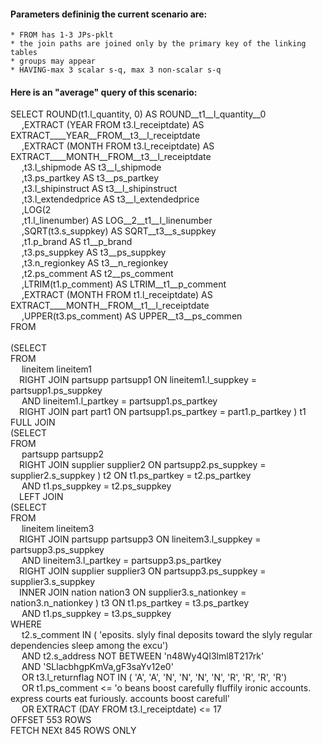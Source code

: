 
#### Parameters defininig the current scenario are:
    * FROM has 1-3 JPs-pklt
    * the join paths are joined only by the primary key of the linking tables
    * groups may appear
    * HAVING-max 3 scalar s-q, max 3 non-scalar s-q

#### Here is an "average" query of this scenario:<br>



  SELECT ROUND(t1.l_quantity, 0) AS ROUND__t1__l_quantity__0<br>&emsp; ,EXTRACT (YEAR FROM t3.l_receiptdate) AS EXTRACT____YEAR__FROM__t3__l_receiptdate<br>&emsp; ,EXTRACT (MONTH FROM t3.l_receiptdate) AS EXTRACT____MONTH__FROM__t3__l_receiptdate<br>&emsp; ,t3.l_shipmode AS t3__l_shipmode<br>&emsp; ,t3.ps_partkey AS t3__ps_partkey<br>&emsp; ,t3.l_shipinstruct AS t3__l_shipinstruct<br>&emsp; ,t3.l_extendedprice AS t3__l_extendedprice<br>&emsp; ,LOG(2<br>&emsp; ,t1.l_linenumber) AS LOG__2__t1__l_linenumber<br>&emsp; ,SQRT(t3.s_suppkey) AS SQRT__t3__s_suppkey<br>&emsp; ,t1.p_brand AS t1__p_brand<br>&emsp; ,t3.ps_suppkey AS t3__ps_suppkey<br>&emsp; ,t3.n_regionkey AS t3__n_regionkey<br>&emsp; ,t2.ps_comment AS t2__ps_comment<br>&emsp; ,LTRIM(t1.p_comment) AS LTRIM__t1__p_comment<br>&emsp; ,EXTRACT (MONTH FROM t1.l_receiptdate) AS EXTRACT____MONTH__FROM__t1__l_receiptdate<br>&emsp; ,UPPER(t3.ps_comment) AS UPPER__t3__ps_commen<br>FROM<br>&emsp;<br>(SELECT <br>FROM<br>&emsp; lineitem lineitem1 <br>&emsp;RIGHT JOIN partsupp partsupp1 ON lineitem1.l_suppkey = partsupp1.ps_suppkey<br>&emsp; AND lineitem1.l_partkey = partsupp1.ps_partkey <br>&emsp;RIGHT JOIN part part1 ON partsupp1.ps_partkey = part1.p_partkey ) t1 FULL JOIN <br>(SELECT <br>FROM<br>&emsp; partsupp partsupp2 <br>&emsp;RIGHT JOIN supplier supplier2 ON partsupp2.ps_suppkey = supplier2.s_suppkey ) t2 ON t1.ps_partkey = t2.ps_partkey<br>&emsp; AND t1.ps_suppkey = t2.ps_suppkey  <br>&emsp;LEFT JOIN <br>(SELECT <br>FROM<br>&emsp; lineitem lineitem3 <br>&emsp;RIGHT JOIN partsupp partsupp3 ON lineitem3.l_suppkey = partsupp3.ps_suppkey<br>&emsp; AND lineitem3.l_partkey = partsupp3.ps_partkey <br>&emsp;RIGHT JOIN supplier supplier3 ON partsupp3.ps_suppkey = supplier3.s_suppkey <br>&emsp;INNER JOIN nation nation3 ON supplier3.s_nationkey = nation3.n_nationkey ) t3 ON t1.ps_partkey = t3.ps_partkey<br>&emsp; AND t1.ps_suppkey = t3.ps_suppkey  <br>WHERE<br>&emsp; t2.s_comment IN  ( 'eposits. slyly final deposits toward the slyly regular dependencies sleep among the excu')  <br>&emsp; AND t2.s_address NOT BETWEEN  'n48Wy4QI3lml8T217rk'<br>&emsp; AND 'SLlacbhgpKmVa,gF3saYv12e0' <br>&emsp; OR t3.l_returnflag NOT IN  ( 'A', 'A', 'N', 'N', 'N', 'N', 'R', 'R', 'R', 'R')  <br>&emsp; OR t1.ps_comment <=  'o beans boost carefully fluffily ironic accounts. express courts eat furiously. accounts boost carefull' <br>&emsp; OR EXTRACT (DAY FROM t3.l_receiptdate)  <=  17 <br>OFFSET 553 ROWS <br>FETCH NEXt 845 ROWS ONLY

